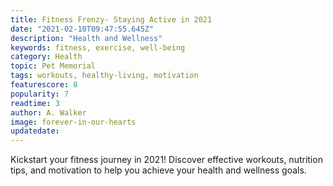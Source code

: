 ```yaml
---
title: Fitness Frenzy- Staying Active in 2021
date: "2021-02-10T09:47:55.645Z"
description: "Health and Wellness"
keywords: fitness, exercise, well-being
category: Health
topic: Pet Memorial
tags: workouts, healthy-living, motivation
featurescore: 8
popularity: 7
readtime: 3
author: A. Walker
image: forever-in-our-hearts
updatedate:
---
```


Kickstart your fitness journey in 2021! Discover effective workouts, nutrition tips, and motivation to help you achieve your health and wellness goals.
